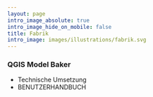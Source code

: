 ```yaml
---
layout: page
intro_image_absolute: true
intro_image_hide_on_mobile: false
title: Fabrik
intro_image: images/illustrations/fabrik.svg
---
```


### QGIS Model Baker

*   Technische Umsetzung
*   BENUTZERHANDBUCH

